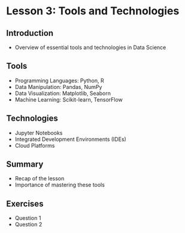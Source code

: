 # Lesson 3: Tools and Technologies

## Introduction

- Overview of essential tools and technologies in Data Science

## Tools

- Programming Languages: Python, R
- Data Manipulation: Pandas, NumPy
- Data Visualization: Matplotlib, Seaborn
- Machine Learning: Scikit-learn, TensorFlow

## Technologies

- Jupyter Notebooks
- Integrated Development Environments (IDEs)
- Cloud Platforms

## Summary

- Recap of the lesson
- Importance of mastering these tools

## Exercises

- Question 1
- Question 2
